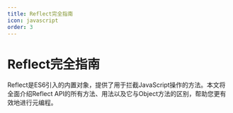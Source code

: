 ```yaml
---
title: Reflect完全指南
icon: javascript
order: 3
---
```


# Reflect完全指南

Reflect是ES6引入的内置对象，提供了用于拦截JavaScript操作的方法。本文将全面介绍Reflect API的所有方法、用法以及它与Object方法的区别，帮助您更有效地进行元编程。

